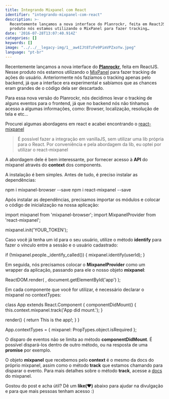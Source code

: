 ```yaml
---
title: Integrando Mixpanel com React
identifier: "integrando-mixpanel-com-react"
description: >-
  Recentemente lançamos a nova interface do Planrockr, feita em ReactJS. Nesse
  produto nós estamos utilizando o MixPanel para fazer tracking…
date: '2016-07-28T13:07:40.914Z'
categories: []
keywords: []
image: "../../__legacy-img/1__aw4IJt8TzFe9PimVPZxoYw.jpeg"
language: "pt-br"
---
```


Recentemente lançamos a nova interface do [**Planrockr**](http://planrockr.com/), feita em ReactJS. Nesse produto nós estamos utilizando o [MixPanel](https://mixpanel.com) para fazer tracking de ações do usuário. Anteriormente nós fazíamos o tracking apenas pelo backend, já que a interface era experimental e sabíamos que as chances eram grandes de o código dela ser descartado.

Para essa nova versão do Planrockr, nós decidimos levar o tracking de alguns eventos para o frontend, já que no backend nós não tínhamos acesso a algumas informações, como: Browser, localização, resolução de tela e etc…

Procurei algumas abordagens em react e acabei encontrando o [react-mixpanel](https://www.npmjs.com/package/react-mixpanel)

> É possível fazer a integração em vanillaJS, sem utilizar uma lib própria para o React. Por conveniência e pela abordagem da lib, eu optei por utilizar o react-mixpanel

A abordagem dele é bem interessante, por fornecer acesso à **API** do mixpanel através do **context** dos components.

A instalação é bem simples. Antes de tudo, é preciso instalar as dependências:

npm i mixpanel-browser --save
npm i react-mixpanel --save

Após instalar as dependências, precisamos importar os módulos e colocar o código de inicialização na nossa aplicação:

import mixpanel from 'mixpanel-browser';
import MixpanelProvider from 'react-mixpanel';

mixpanel.init('YOUR\_TOKEN');

Caso você já tenha um id para o seu usuário, utilize o método **identify** para fazer o vínculo entre a sessão e o usuário cadastrado:

if (!mixpanel.people.\_identify\_called()) {
  mixpanel.identify(userId);
}

Em seguida, nós precisamos colocar o **MixpanelProvider** como um wrapper da aplicação, passando para ele o nosso objeto **mixpanel**:

ReactDOM.render(
  <MixpanelProvider mixpanel={mixpanel}>
    <App/>
  </MixpanelProvider>,
  document.getElementById('app')
);

Em cada componente que você for utilizar, é necessário declarar o mixpanel no contextTypes:

class App extends React.Component {
  componentDidMount() {
    this.context.mixpanel.track('App did mount.');
  }

  render() {
    return <span>This is the app!</span>;
  }
}

App.contextTypes = {
  mixpanel: PropTypes.object.isRequired
};

O disparo de eventos não se limita ao método **componentDidMount**. É possível dispará-los dentro de outro método, ou na resposta de uma **promise** por exemplo.

O objeto **mixpanel** que recebemos pelo **context** é o mesmo da docs do próprio mixpanel, assim como o método **track** que estamos chamando para disparar o evento. Para mais detalhes sobre o método **track**, acesse a [docs](https://mixpanel.com/help/reference/javascript) do mixpanel.

Gostou do post e acha útil? Dê um **like(**❤**)** abaixo para ajudar na divulgação e para que mais pessoas tenham acesso :)
